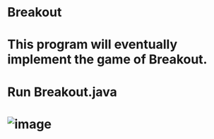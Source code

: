 # Breakout
# This program will eventually implement the game of Breakout.
# Run Breakout.java
# ![image](https://user-images.githubusercontent.com/73008183/111892891-ae492280-89d5-11eb-99dc-a346578c5842.png)
